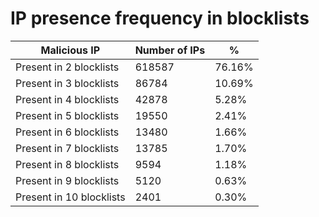 # IP presence frequency in blocklists
| Malicious IP | Number of IPs | % |
|----|----|----|
| Present in 2 blocklists | 618587 | 76.16% |
| Present in 3 blocklists | 86784 | 10.69% |
| Present in 4 blocklists | 42878 | 5.28% |
| Present in 5 blocklists | 19550 | 2.41% |
| Present in 6 blocklists | 13480 | 1.66% |
| Present in 7 blocklists | 13785 | 1.70% |
| Present in 8 blocklists | 9594 | 1.18% |
| Present in 9 blocklists | 5120 | 0.63% |
| Present in 10 blocklists | 2401 | 0.30% |
